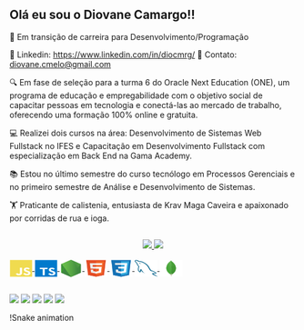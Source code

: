 ## Olá eu sou o Diovane Camargo!!

🚀 Em transição de carreira para Desenvolvimento/Programação

🔗 Linkedin: https://www.linkedin.com/in/diocmrg/
📧 Contato: diovane.cmelo@gmail.com

🔍 Em fase de seleção para a turma 6 do Oracle Next Education (ONE), um programa de educação e empregabilidade com o objetivo social de capacitar pessoas em tecnologia e conectá-las ao mercado de trabalho, oferecendo uma formação 100% online e gratuita.

💻 Realizei dois cursos na área: Desenvolvimento de Sistemas Web Fullstack no IFES e Capacitação em Desenvolvimento Fullstack com especialização em Back End na Gama Academy.

📚 Estou no último semestre do curso tecnólogo em Processos Gerenciais e no primeiro semestre de Análise e Desenvolvimento de Sistemas.

🏋️ Praticante de calistenia, entusiasta de Krav Maga Caveira e apaixonado por corridas de rua e ioga.

##

<div align="center">
  <a href="https://github.com/DioCmrg">
  <img height="180em" src="https://github-readme-stats.vercel.app/api?username=DioCmrg&show_icons=true&theme=merko&include_all_commits=true&count_private=true"/>
  <img height="180em" src="https://github-readme-stats.vercel.app/api/top-langs/?username=DioCmrg&layout=compact&langs_count=7&theme=merko"/>
</div>
<div style="display: inline_block"><br>
  <img align="center" alt="Dio-Js" height="30" width="40" src="https://raw.githubusercontent.com/devicons/devicon/master/icons/javascript/javascript-plain.svg">
  <img align="center" alt="Dio-Ts" height="30" width="40" src="https://raw.githubusercontent.com/devicons/devicon/master/icons/typescript/typescript-plain.svg">
  <img align="center" alt="Dio-React" height="30" width="40" src="https://raw.githubusercontent.com/devicons/devicon/master/icons/nodejs/nodejs-original.svg">
  <img align="center" alt="Dio-HTML" height="30" width="40" src="https://raw.githubusercontent.com/devicons/devicon/master/icons/html5/html5-original.svg">
  <img align="center" alt="Dio-CSS" height="30" width="40" src="https://raw.githubusercontent.com/devicons/devicon/master/icons/css3/css3-original.svg">
  <img align="center" alt="Dio-Python" height="30" width="40" src="https://raw.githubusercontent.com/devicons/devicon/master/icons/mysql/mysql-original.svg">
  <img align="center" alt="Dio-Csharp" height="30" width="40" src="https://raw.githubusercontent.com/devicons/devicon/master/icons/mongodb/mongodb-original.svg">
<!--   <img align="right" alt="Dio-pic" height="150" style="border-radius:50px;" src=""> -->
</div>
  
  ##
 
<div> 
  <a href="https://www.youtube.com/@dioskyc" target="_blank"><img src="https://img.shields.io/badge/YouTube-FF0000?style=for-the-badge&logo=youtube&logoColor=white" target="_blank"></a>
  <a href="https://www.instagram.com/dio.based/" target="_blank"><img src="https://img.shields.io/badge/-Instagram-%23E4405F?style=for-the-badge&logo=instagram&logoColor=white" target="_blank"></a>
 	<a href="https://www.twitch.tv/dioskyc" target="_blank"><img src="https://img.shields.io/badge/Twitch-9146FF?style=for-the-badge&logo=twitch&logoColor=white" target="_blank"></a>
<!--  <a href="https://discord.gg/wagxzStdcR" target="_blank"><img src="https://img.shields.io/badge/Discord-7289DA?style=for-the-badge&logo=discord&logoColor=white" target="_blank"></a>  -->
  <a href = "mailto:diovane.cmelo@gmail.com"><img src="https://img.shields.io/badge/-Gmail-%23333?style=for-the-badge&logo=gmail&logoColor=white" target="_blank"></a>
  <a href="https://www.linkedin.com/in/diocmrg/" target="_blank"><img src="https://img.shields.io/badge/-LinkedIn-%230077B5?style=for-the-badge&logo=linkedin&logoColor=white" target="_blank"></a> 
 
  !Snake animation
 
</div>
